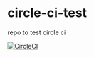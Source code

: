 # circle-ci-test
repo to test circle ci 

[![CircleCI](https://circleci.com/gh/mi-haque/circle-ci-test/tree/tox.svg?style=svg)](https://circleci.com/gh/mi-haque/circle-ci-test/tree/tox)
